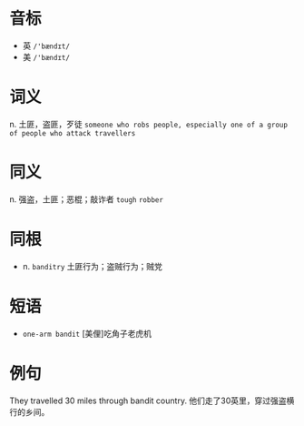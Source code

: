 # 音标

- 英 `/'bændɪt/`
- 美 `/'bændɪt/`

# 词义

n. 土匪，盗匪，歹徒
`someone who robs people, especially one of a group of people who attack travellers`

# 同义

n. 强盗，土匪；恶棍；敲诈者
`tough` `robber`

# 同根

- n. `banditry` 土匪行为；盗贼行为；贼党

# 短语

- `one-arm bandit` [美俚]吃角子老虎机

# 例句

They travelled 30 miles through bandit country.
他们走了30英里，穿过强盗横行的乡间。


